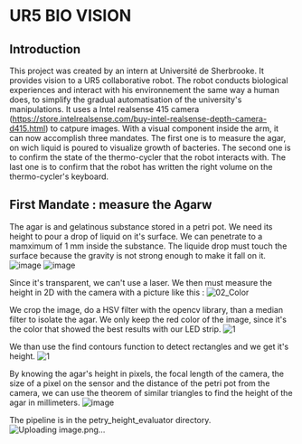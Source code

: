 # UR5 BIO VISION 
## Introduction 
This project was created by an intern at Université de Sherbrooke. It provides vision to a UR5 collaborative robot. The robot conducts biological experiences and interact with his environnement the same way a human does, to simplify the gradual automatisation of the university's manipulations. It uses a Intel realsense 415 camera (https://store.intelrealsense.com/buy-intel-realsense-depth-camera-d415.html) to catpure images. With a visual component inside the arm, it can now accomplish three mandates. The first one is to measure the agar, on wich liquid is poured to visualize growth of bacteries. The second one is to confirm the state of the thermo-cycler that the robot interacts with. The last one is to confirm that the robot has written the right volume on the thermo-cycler's keyboard. 

## First Mandate : measure the Agarw
The agar is and gelatinous substance stored in a petri pot. We need its height to pour a drop of liquid on it's surface. We can penetrate to a mamximum of 1 mm inside the substance. The liquide drop must touch the surface because the gravity is not strong enough to make it fall on it. 
![image](https://github.com/user-attachments/assets/38a13972-4aff-47c5-a880-240bdbb4fcb7)
![image](https://github.com/user-attachments/assets/8b9cffc1-c88d-49f4-a73a-65201d8a1840)

Since it's transparent, we can't use a laser. We then must measure the height in 2D with the camera with a picture like this : 
![02_Color](https://github.com/user-attachments/assets/f3fc2345-9824-4a15-b59f-a3eac00a7763)

We crop the image, do a HSV filter with the opencv library, than a median filter to isolate the agar. We only keep the red color of the image, since it's the color that showed the best results with our LED strip.
![1](https://github.com/user-attachments/assets/66e0e830-c629-47bc-9b0d-919d3d83e3c6)

We than use the find contours function to detect rectangles and we get it's height. 
![1](https://github.com/user-attachments/assets/98ea9e5f-c3cf-415e-9150-2b81e63f4e4e)

By knowing the agar's height in pixels, the focal length of the camera, the size of a pixel on the sensor and the distance of the petri pot from the camera, we can use the theorem of similar triangles to find the height of the agar in millimeters. 
![image](https://github.com/user-attachments/assets/22b88195-fff4-4a59-b597-e97047ba1254)

The pipeline is in the petry_height_evaluator directory. 
![Uploading image.png…]()




